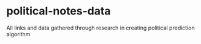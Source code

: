 # political-notes-data
All links and data gathered through research in creating political prediction algorithm 
